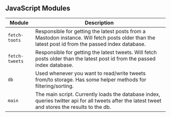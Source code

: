 ## JavaScript Modules

| Module | Description |
|--------|-------------|
| `fetch-toots` | Responsible for getting the latest posts from a Mastodon instance. Will fetch posts older than the latest post id from the passed index database. |
| `fetch-tweets` | Responsible for getting the latest tweets. Will fetch posts older than the latest post id from the passed index database. |
| `db` | Used whenever you want to read/write tweets from/to storage. Has some helper methods for filtering/sorting. |
| `main` | The main script. Currently loads the database index, queries twitter api for all tweets after the latest tweet and stores the results to the db. |

